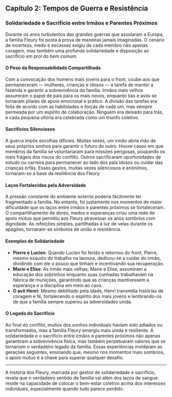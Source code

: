 
## Capítulo 2: Tempos de Guerra e Resistência

### Solidariedade e Sacrifício entre Irmãos e Parentes Próximos

Durante os anos turbulentos das grandes guerras que assolaram a Europa, a família Fleury foi posta à prova de maneiras jamais imaginadas. O cenário de incerteza, medo e escassez exigiu de cada membro não apenas coragem, mas também uma profunda solidariedade e disposição ao sacrifício em prol do bem comum.

#### O Peso da Responsabilidade Compartilhada

Com a convocação dos homens mais jovens para o front, coube aos que permaneceram — mulheres, crianças e idosos — a tarefa de manter a fazenda e garantir a sobrevivência da família. Irmãos mais velhos assumiram o papel de pais para os mais novos, enquanto tias e avós se tornaram pilares de apoio emocional e prático. A divisão das tarefas era feita de acordo com as habilidades e forças de cada um, mas sempre permeada por um espírito de colaboração. Ninguém era deixado para trás, e cada pequena vitória era celebrada como um triunfo coletivo.

#### Sacrifícios Silenciosos

A guerra impôs escolhas difíceis. Muitas vezes, um irmão abria mão de seus próprios sonhos para garantir o futuro do outro. Houve casos em que membros da família se voluntariaram para missões perigosas, poupando os mais frágeis dos riscos do conflito. Outros sacrificaram oportunidades de estudo ou carreira para permanecer ao lado dos pais idosos ou cuidar das crianças órfãs. Esses gestos, muitas vezes silenciosos e anônimos, tornaram-se a base da resiliência dos Fleury.

#### Laços Fortalecidos pela Adversidade

A pressão constante do ambiente externo poderia facilmente ter fragmentado a família. No entanto, foi justamente nos momentos de maior dificuldade que os laços entre irmãos e parentes próximos se fortaleceram. O compartilhamento de dores, medos e esperanças criou uma rede de apoio mútuo que permitiu aos Fleury atravessar os anos sombrios com dignidade. As refeições simples, partilhadas à luz de velas durante os apagões, tornaram-se símbolos de união e resistência.

#### Exemplos de Solidariedade

- **Pierre e Lucien**: Quando Lucien foi ferido e retornou do front, Pierre, mesmo exausto do trabalho na lavoura, dedicou-se a cuidar do irmão, dividindo com ele o pouco que tinham e incentivando sua recuperação.
- **Marie e Elise**: As irmãs mais velhas, Marie e Elise, assumiram a educação dos sobrinhos enquanto suas cunhadas trabalhavam na fábrica de munições, garantindo que as crianças mantivessem a esperança e a disciplina em meio ao caos.
- **O avô Henri**: Mesmo debilitado pela idade, Henri transmitia histórias de coragem e fé, fortalecendo o espírito dos mais jovens e lembrando-os de que a família sempre superou as adversidades unida.

#### O Legado do Sacrifício

Ao final do conflito, muitos dos sonhos individuais haviam sido adiados ou transformados, mas a família Fleury emergiu mais unida e resiliente. A solidariedade e o sacrifício entre irmãos e parentes próximos não apenas garantiram a sobrevivência física, mas também perpetuaram valores que se tornariam o verdadeiro legado da família. Essas experiências moldaram as gerações seguintes, ensinando que, mesmo nos momentos mais sombrios, o apoio mútuo é a chave para superar qualquer desafio.

---

A história dos Fleury, marcada por gestos de solidariedade e sacrifício, revela que o verdadeiro sentido de família vai além dos laços de sangue: reside na capacidade de colocar o bem-estar coletivo acima dos interesses individuais, especialmente quando tudo parece perdido.
```
